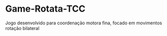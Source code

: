 # Game-Rotata-TCC
 Jogo desenvolvido para coordenação motora fina, focado em movimentos rotação bilateral
